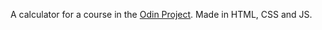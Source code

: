 A calculator for a course in the <a href="https://www.theodinproject.com/lessons/foundations-calculator">Odin Project</a>. Made in HTML, CSS and JS.